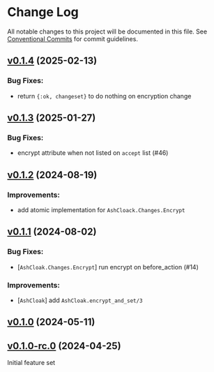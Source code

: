 # Change Log

All notable changes to this project will be documented in this file.
See [Conventional Commits](Https://conventionalcommits.org) for commit guidelines.

<!-- changelog -->

## [v0.1.4](https://github.com/ash-project/ash_cloak/compare/v0.1.3...v0.1.4) (2025-02-13)




### Bug Fixes:

* return `{:ok, changeset}` to do nothing on encryption change

## [v0.1.3](https://github.com/ash-project/ash_cloak/compare/v0.1.2...v0.1.3) (2025-01-27)




### Bug Fixes:

* encrypt attribute when not listed on `accept` list (#46)

## [v0.1.2](https://github.com/ash-project/ash_cloak/compare/v0.1.1...v0.1.2) (2024-08-19)




### Improvements:

* add atomic implementation for `AshCloack.Changes.Encrypt`

## [v0.1.1](https://github.com/ash-project/ash_cloak/compare/v0.1.0...v0.1.1) (2024-08-02)

### Bug Fixes:

- [`AshCloak.Changes.Encrypt`] run encrypt on before_action (#14)

### Improvements:

- [`AshCloak`] add `AshCloak.encrypt_and_set/3`

## [v0.1.0](https://github.com/ash-project/ash_cloak/compare/v0.1.0-rc.0...v0.1.0) (2024-05-11)

## [v0.1.0-rc.0](https://github.com/ash-project/ash_cloak/compare/v0.1.0...v0.1.0) (2024-04-25)

Initial feature set
